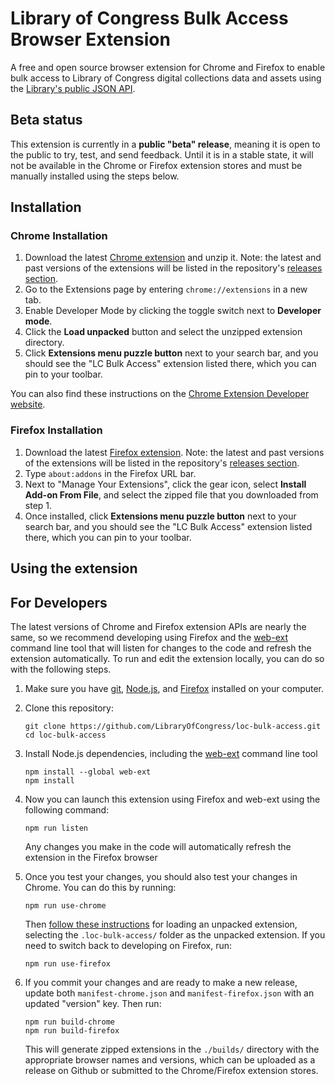# Library of Congress Bulk Access Browser Extension

A free and open source browser extension for Chrome and Firefox to enable bulk access to Library of Congress digital collections data and assets using the [Library's public JSON API](https://www.loc.gov/apis/json-and-yaml/).

## Beta status

This extension is currently in a **public "beta" release**, meaning it is open to the public to try, test, and send feedback. Until it is in a stable state, it will not be available in the Chrome or Firefox extension stores and must be manually installed using the steps below.

## Installation

### Chrome Installation

1. Download the latest [Chrome extension](https://github.com/LibraryOfCongress/loc-bulk-access/releases/download/v0.0.1/loc-bulk-access-chrome-0.0.1.zip) and unzip it. Note: the latest and past versions of the extensions will be listed in the repository's [releases section](https://github.com/LibraryOfCongress/loc-bulk-access/releases).
2. Go to the Extensions page by entering `chrome://extensions` in a new tab.
3. Enable Developer Mode by clicking the toggle switch next to **Developer mode**.
4. Click the **Load unpacked** button and select the unzipped extension directory.
5. Click **Extensions menu puzzle button** next to your search bar, and you should see the "LC Bulk Access" extension listed there, which you can pin to your toolbar.

You can also find these instructions on the [Chrome Extension Developer website](https://developer.chrome.com/docs/extensions/mv3/getstarted/development-basics/#load-unpacked).

### Firefox Installation

1. Download the latest [Firefox extension](https://github.com/LibraryOfCongress/loc-bulk-access/releases/download/v0.0.1/loc-bulk-access-firefox-0.0.1.zip). Note: the latest and past versions of the extensions will be listed in the repository's [releases section](https://github.com/LibraryOfCongress/loc-bulk-access/releases).
2. Type `about:addons` in the Firefox URL bar.
3. Next to "Manage Your Extensions", click the gear icon, select **Install Add-on From File**, and select the zipped file that you downloaded from step 1.
4. Once installed, click **Extensions menu puzzle button** next to your search bar, and you should see the "LC Bulk Access" extension listed there, which you can pin to your toolbar.

## Using the extension

## For Developers

The latest versions of Chrome and Firefox extension APIs are nearly the same, so we recommend developing using Firefox and the [web-ext](https://github.com/mozilla/web-ext) command line tool that will listen for changes to the code and refresh the extension automatically. To run and edit the extension locally, you can do so with the following steps.

1. Make sure you have [git](https://git-scm.com/book/en/v2/Getting-Started-Installing-Git), [Node.js](https://nodejs.org/en/learn/getting-started/how-to-install-nodejs), and [Firefox](https://www.mozilla.org/en-US/firefox/new/) installed on your computer.

2. Clone this repository:

    ```
    git clone https://github.com/LibraryOfCongress/loc-bulk-access.git
    cd loc-bulk-access
    ```

3. Install Node.js dependencies, including the [web-ext](https://github.com/mozilla/web-ext) command line tool

    ```
    npm install --global web-ext
    npm install
    ```

4. Now you can launch this extension using Firefox and web-ext using the following command:

    ```
    npm run listen
    ```

    Any changes you make in the code will automatically refresh the extension in the Firefox browser

5. Once you test your changes, you should also test your changes in Chrome. You can do this by running:

    ```
    npm run use-chrome
    ```

    Then [follow these instructions](https://developer.chrome.com/docs/extensions/mv3/getstarted/development-basics/#load-unpacked) for loading an unpacked extension, selecting the `.loc-bulk-access/` folder as the unpacked extension.  If you need to switch back to developing on Firefox, run:

    ```
    npm run use-firefox
    ```

6. If you commit your changes and are ready to make a new release, update both `manifest-chrome.json` and `manifest-firefox.json` with an updated "version" key. Then run:

    ```
    npm run build-chrome
    npm run build-firefox
    ```

    This will generate zipped extensions in the `./builds/` directory with the appropriate browser names and versions, which can be uploaded as a release on Github or submitted to the Chrome/Firefox extension stores.
